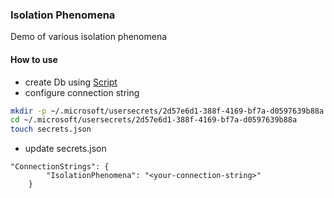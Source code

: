 ### Isolation Phenomena

Demo of various isolation phenomena

#### How to use

- create Db using [Script](./script.sql)
- configure connection string
```sh
mkdir -p ~/.microsoft/usersecrets/2d57e6d1-388f-4169-bf7a-d0597639b88a
cd ~/.microsoft/usersecrets/2d57e6d1-388f-4169-bf7a-d0597639b88a
touch secrets.json
```

- update secrets.json
```
"ConnectionStrings": {
        "IsolationPhenomena": "<your-connection-string>"
    }
```
